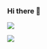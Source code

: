 ### Hi there 👋

<!--
**ConnerWill/ConnerWill** is a ✨ _special_ ✨ repository because its `README.md` (this file) appears on your GitHub profile.
-->


![](https://bingimages.herokuapp.com/unsplash1)

![](https://bingimages.herokuapp.com/unsplash2)
